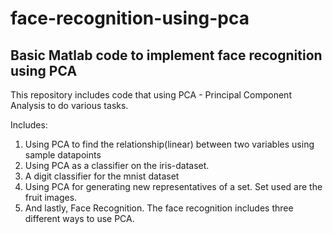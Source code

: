 # face-recognition-using-pca
## Basic Matlab code to implement face recognition using PCA

This repository includes code that using PCA - Principal Component Analysis to do various tasks.

Includes:
1. Using PCA to find the relationship(linear) between two variables using sample datapoints
2. Using PCA as a classifier on the iris-dataset. 
3. A digit classifier for the mnist dataset
4. Using PCA for generating new representatives of a set. Set used are the fruit images.
5. And lastly, Face Recognition. The face recognition includes three different ways to use PCA. 
